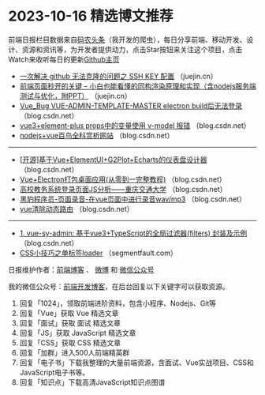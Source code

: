 # 2023-10-16 精选博文推荐

前端日报栏目数据来自[码农头条](http://toutiao.qdkfweb.cn/)（我开发的爬虫），每日分享前端、移动开发、设计、资源和资讯等，为开发者提供动力，点击Star按钮来关注这个项目，点击Watch来收听每日的更新[Github主页](https://github.com/kujian/frontendDaily)
* [一次解决 github 无法克隆的问题之 SSH KEY 配置](https://juejin.cn/post/7289336362845913142) （juejin.cn）
* [前端页面秒开的关键 &#8211; 小白也能看懂的同构渲染原理和实现（含nodejs服务端测试与优化，附PPT）](https://juejin.cn/post/7289661061984501819) （juejin.cn）
* [Vue_Bug VUE-ADMIN-TEMPLATE-MASTER electron build后无法登录](https://blog.csdn.net/qq_45831414/article/details/133828653) （blog.csdn.net）
* [vue3+element-plus props中的变量使用 v-model 报错](https://blog.csdn.net/weixin_45644355/article/details/133846183) （blog.csdn.net）
* [nodejs+vue百鸟全科赏析网站](https://blog.csdn.net/QQ511008285/article/details/133690715) （blog.csdn.net）

***
* [[开源]基于Vue+ElementUI+G2Plot+Echarts的仪表盘设计器](https://blog.csdn.net/weixin_37576193/article/details/133848124) （blog.csdn.net）
* [Vue+Electron打包桌面应用(从零到一完整教程)](https://blog.csdn.net/weixin_68658847/article/details/133843466) （blog.csdn.net）
* [高校教务系统登录页面JS分析——重庆交通大学](https://blog.csdn.net/BROKEN__Y/article/details/133845348) （blog.csdn.net）
* [黑豹程序员-页面录音-在vue页面中进行录音wav/mp3](https://blog.csdn.net/nutony/article/details/133839586) （blog.csdn.net）
* [vue清除动态路由](https://blog.csdn.net/qq_43474235/article/details/133846512) （blog.csdn.net）

***
* [1. vue-sy-admin: 基于vue3+TypeScript的全局过滤器(filters) 封装及示例](https://blog.csdn.net/weixin_42386379/article/details/133811524) （blog.csdn.net）
* [CSS小技巧之单标签loader](https://segmentfault.com/a/1190000044304588) （segmentfault.com）

日报维护作者：[前端博客](https://qdkfweb.cn/) 、 [微博](http://weibo.com/kujian) 和 [微信公众号](https://open.weixin.qq.com/qr/code?username=caibaojian_com)

我的微信公众号：[前端开发博客](https://open.weixin.qq.com/qr/code?username=caibaojian_com)，在后台回复以下关键字可以获取资源。

1. 回复「1024」，领取前端进阶资料，包含小程序、Nodejs、Git等
2. 回复「Vue」获取 Vue 精选文章
3. 回复「面试」获取 面试 精选文章
4. 回复「JS」获取 JavaScript 精选文章
5. 回复「CSS」获取 CSS 精选文章
6. 回复「加群」进入500人前端精英群
7. 回复「电子书」下载我整理的大量前端资源，含面试、Vue实战项目、CSS和JavaScript电子书等。
8. 回复「知识点」下载高清JavaScript知识点图谱